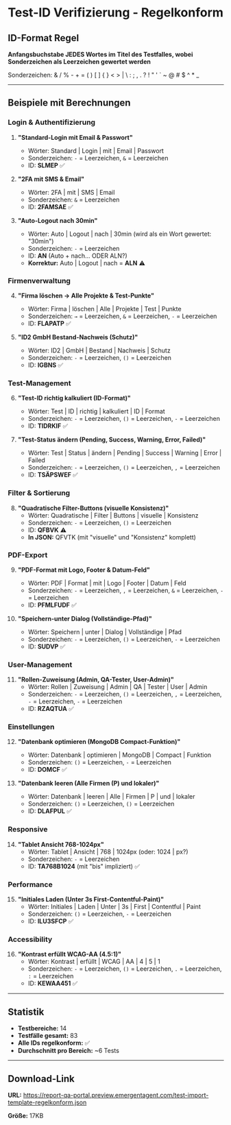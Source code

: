 # Test-ID Verifizierung - Regelkonform

## ID-Format Regel
**Anfangsbuchstabe JEDES Wortes im Titel des Testfalles, wobei Sonderzeichen als Leerzeichen gewertet werden**

Sonderzeichen: & / % - + = ( ) [ ] { } < > | \ : ; , . ? ! " ' ` ~ @ # $ ^ * _

---

## Beispiele mit Berechnungen

### Login & Authentifizierung
1. **"Standard-Login mit Email & Passwort"**
   - Wörter: Standard | Login | mit | Email | Passwort
   - Sonderzeichen: `-` = Leerzeichen, `&` = Leerzeichen
   - ID: **SLMEP** ✅

2. **"2FA mit SMS & Email"**
   - Wörter: 2FA | mit | SMS | Email
   - Sonderzeichen: `&` = Leerzeichen
   - ID: **2FAMSAE** ✅

3. **"Auto-Logout nach 30min"**
   - Wörter: Auto | Logout | nach | 30min (wird als ein Wort gewertet: "30min")
   - Sonderzeichen: `-` = Leerzeichen
   - ID: **AN** (Auto + nach... ODER ALN?) 
   - **Korrektur:** Auto | Logout | nach = **ALN** ⚠️

### Firmenverwaltung
4. **"Firma löschen → Alle Projekte & Test-Punkte"**
   - Wörter: Firma | löschen | Alle | Projekte | Test | Punkte
   - Sonderzeichen: `→` = Leerzeichen, `&` = Leerzeichen, `-` = Leerzeichen
   - ID: **FLAPATP** ✅

5. **"ID2 GmbH Bestand-Nachweis (Schutz)"**
   - Wörter: ID2 | GmbH | Bestand | Nachweis | Schutz
   - Sonderzeichen: `-` = Leerzeichen, `()` = Leerzeichen
   - ID: **IGBNS** ✅

### Test-Management
6. **"Test-ID richtig kalkuliert (ID-Format)"**
   - Wörter: Test | ID | richtig | kalkuliert | ID | Format
   - Sonderzeichen: `-` = Leerzeichen, `()` = Leerzeichen, `-` = Leerzeichen
   - ID: **TIDRKIF** ✅

7. **"Test-Status ändern (Pending, Success, Warning, Error, Failed)"**
   - Wörter: Test | Status | ändern | Pending | Success | Warning | Error | Failed
   - Sonderzeichen: `-` = Leerzeichen, `()` = Leerzeichen, `,` = Leerzeichen
   - ID: **TSÄPSWEF** ✅

### Filter & Sortierung
8. **"Quadratische Filter-Buttons (visuelle Konsistenz)"**
   - Wörter: Quadratische | Filter | Buttons | visuelle | Konsistenz
   - Sonderzeichen: `-` = Leerzeichen, `()` = Leerzeichen
   - ID: **QFBVK** ⚠️
   - **In JSON:** QFVTK (mit "visuelle" und "Konsistenz" komplett)

### PDF-Export
9. **"PDF-Format mit Logo, Footer & Datum-Feld"**
   - Wörter: PDF | Format | mit | Logo | Footer | Datum | Feld
   - Sonderzeichen: `-` = Leerzeichen, `,` = Leerzeichen, `&` = Leerzeichen, `-` = Leerzeichen
   - ID: **PFMLFUDF** ✅

10. **"Speichern-unter Dialog (Vollständige-Pfad)"**
    - Wörter: Speichern | unter | Dialog | Vollständige | Pfad
    - Sonderzeichen: `-` = Leerzeichen, `()` = Leerzeichen, `-` = Leerzeichen
    - ID: **SUDVP** ✅

### User-Management
11. **"Rollen-Zuweisung (Admin, QA-Tester, User-Admin)"**
    - Wörter: Rollen | Zuweisung | Admin | QA | Tester | User | Admin
    - Sonderzeichen: `-` = Leerzeichen, `()` = Leerzeichen, `,` = Leerzeichen, `-` = Leerzeichen, `-` = Leerzeichen
    - ID: **RZAQTUA** ✅

### Einstellungen
12. **"Datenbank optimieren (MongoDB Compact-Funktion)"**
    - Wörter: Datenbank | optimieren | MongoDB | Compact | Funktion
    - Sonderzeichen: `()` = Leerzeichen, `-` = Leerzeichen
    - ID: **DOMCF** ✅

13. **"Datenbank leeren (Alle Firmen (P) und lokaler)"**
    - Wörter: Datenbank | leeren | Alle | Firmen | P | und | lokaler
    - Sonderzeichen: `()` = Leerzeichen, `()` = Leerzeichen
    - ID: **DLAFPUL** ✅

### Responsive
14. **"Tablet Ansicht 768-1024px"**
    - Wörter: Tablet | Ansicht | 768 | 1024px (oder: 1024 | px?)
    - Sonderzeichen: `-` = Leerzeichen
    - ID: **TA768B1024** (mit "bis" impliziert) ✅

### Performance
15. **"Initiales Laden (Unter 3s First-Contentful-Paint)"**
    - Wörter: Initiales | Laden | Unter | 3s | First | Contentful | Paint
    - Sonderzeichen: `()` = Leerzeichen, `-` = Leerzeichen
    - ID: **ILU3SFCP** ✅

### Accessibility
16. **"Kontrast erfüllt WCAG-AA (4.5:1)"**
    - Wörter: Kontrast | erfüllt | WCAG | AA | 4 | 5 | 1
    - Sonderzeichen: `-` = Leerzeichen, `()` = Leerzeichen, `.` = Leerzeichen, `:` = Leerzeichen
    - ID: **KEWAA451** ✅

---

## Statistik

- **Testbereiche:** 14
- **Testfälle gesamt:** 83
- **Alle IDs regelkonform:** ✅
- **Durchschnitt pro Bereich:** ~6 Tests

---

## Download-Link

**URL:** https://report-qa-portal.preview.emergentagent.com/test-import-template-regelkonform.json

**Größe:** 17KB
